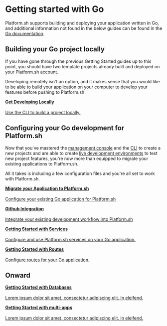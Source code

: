 
# Getting started with Go

Platform.sh supports building and deploying your application written in Go, and additional information not found in the below guides can be found in the [Go documentation](/languages/go.md).

## Building your Go project locally

If you have gone through the previous Getting Started guides up to this point, you should have two template projects already built and deployed on your Platform.sh account.

Developing remotely isn't an option, and it makes sense that you would like to be able to build your application on your computer to develop your features before pushing to Platform.sh.

<html>
<head>
<link rel="stylesheet" href="/styles/styles.css">
</head>
<body>

<a href="/gettingstarted/languages/golang/demo2/start.html" class="buttongen full"><b>Get Developing Locally</b><br/><br/>Use the CLI to build a project locally.</a>

</body>
</html>

## Configuring your Go development for Platform.sh

Now that you've mastered the [management console](/gettingstarted/first-project.md) and the [CLI](/gettingstarted/next-steps/cli/start.md) to create a new projects and are able to create [live development environments](/gettingstarted/next-steps/dev-envs/start.md) to test new project features, you're now more than equipped to migrate your existing applications to Platform.sh. 

All it takes is including a few configuration files and you're all set to work with Platform.sh.

<html>
<head>
<link rel="stylesheet" href="/styles/styles.css">
</head>
<body>

<a href="/gettingstarted/languages/golang/demo2/start.html" class="buttongen full"><b>Migrate your Application to Platform.sh</b><br/><br/>Configure your existing Go application for Platform.sh</a>

<a href="/gettingstarted/languages/golang/demo2/start.html" class="buttongen full"><b>Github Integration</b><br/><br/>Integrate your existing development workflow into Platform.sh</a>

<a href="/gettingstarted/languages/golang/demo2/start.html" class="buttongen full"><b>Getting Started with Services</b><br/><br/>Configure and use Platform.sh services on your Go application.</a>

<a href="/gettingstarted/languages/golang/demo2/start.html" class="buttongen full"><b>Getting Started with Routes</b><br/><br/>Configure routes for your Go application.</a>

</body>
</html>

## Onward

<html>
<head>
<link rel="stylesheet" href="/styles/styles.css">
</head>
<body>

<a href="/gettingstarted/languages/golang/demo/start.html" class="buttongen full"><b>Getting Started with Databases</b><br/><br/>Lorem ipsum dolor sit amet, consectetur adipiscing elit. In eleifend.</a>

<a href="/gettingstarted/languages/golang/demo/start.html" class="buttongen full"><b>Getting Started with multi-apps</b><br/><br/>Lorem ipsum dolor sit amet, consectetur adipiscing elit. In eleifend.</a>

</body>
</html>
